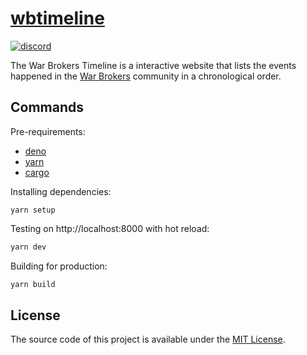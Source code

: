 # [wbtimeline](https://wbtimeline.web.app)

[![discord](https://img.shields.io/badge/discord-5865F2?style=for-the-badge&logo=discord&logoColor=white)](https://discord.gg/aQqamSCUcS/)

The War Brokers Timeline is a interactive website that lists the events happened in the [War Brokers](https://warbrokers.io) community in a chronological order.

## Commands

Pre-requirements:

- [deno](https://deno.land)
- [yarn](https://yarnpkg.com)
- [cargo](https://doc.rust-lang.org/cargo)

Installing dependencies:

```
yarn setup
```

Testing on http://localhost:8000 with hot reload:

```bash
yarn dev
```

Building for production:

```bash
yarn build
```

## License

The source code of this project is available under the [MIT License](./LICENSE).
